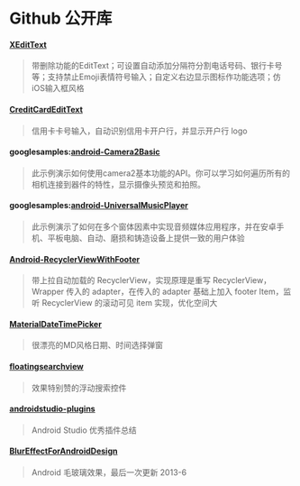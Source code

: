 # Github 公开库

#### [XEditText](https://github.com/woxingxiao/XEditText)

> 带删除功能的EditText；可设置自动添加分隔符分割电话号码、银行卡号等；支持禁止Emoji表情符号输入；自定义右边显示图标作功能选项；仿iOS输入框风格

#### [CreditCardEditText](https://github.com/aliHafizji/CreditCardEditText)

> 信用卡卡号输入，自动识别信用卡开户行，并显示开户行 logo

#### googlesamples:[android-Camera2Basic](https://github.com/googlesamples/android-Camera2Basic)

> 此示例演示如何使用camera2基本功能的API。你可以学习如何遍历所有的相机连接到器件的特性，显示摄像头预览和拍照。

#### googlesamples:[android-UniversalMusicPlayer](https://github.com/googlesamples/android-UniversalMusicPlayer)

> 此示例演示了如何在多个窗体因素中实现音频媒体应用程序，并在安卓手机、平板电脑、自动、磨损和铸造设备上提供一致的用户体验

#### [Android-RecyclerViewWithFooter](https://github.com/android-cjj/Android-RecyclerViewWithFooter)

> 带上拉自动加载的 RecyclerView，实现原理是重写 RecyclerView， Wrapper 传入的 adapter，在传入的 adapter 基础上加入 footer Item，监听 RecyclerView 的滚动可见 item 实现，优化空间大


#### [MaterialDateTimePicker](https://github.com/wdullaer/MaterialDateTimePicker)

> 很漂亮的MD风格日期、时间选择弹窗

#### [floatingsearchview](https://github.com/arimorty/floatingsearchview)

> 效果特别赞的浮动搜索控件


#### [androidstudio-plugins](https://github.com/dreamlivemeng/androidstudio-plugins)

> Android Studio 优秀插件总结

#### [BlurEffectForAndroidDesign](https://github.com/PomepuyN/BlurEffectForAndroidDesign)

> Android 毛玻璃效果，最后一次更新 2013-6
